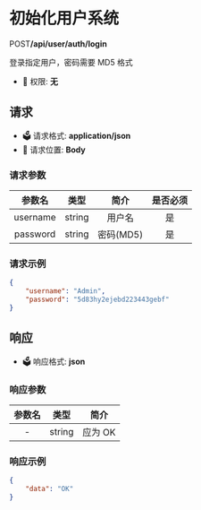 # 初始化用户系统

<div class="api-info">
    <span class="post method-block">POST</span><b>/api/user/auth/login</b><br>
    <p>登录指定用户，密码需要 MD5 格式</p>
</div>

- :key: 权限: **无**

## 请求

- :ballot_box: 请求格式: **application/json**
- :rocket: 请求位置: **Body**

### 请求参数

| 参数名    | 类型    | 简介     | 是否必须 |
| :------: | :----: | :------: | :----: |
| username | string | 用户名    | 是      |
| password | string | 密码(MD5) | 是      |

### 请求示例

``` json
{
    "username": "Admin",
    "password": "5d83hy2ejebd223443gebf"
}
```

## 响应

- :ballot_box: 响应格式: **json**

### 响应参数

| 参数名 | 类型   | 简介     |
| :---: | :----: | :-----: |
| -     | string | 应为 OK |

### 响应示例

``` json
{
    "data": "OK"
}
```